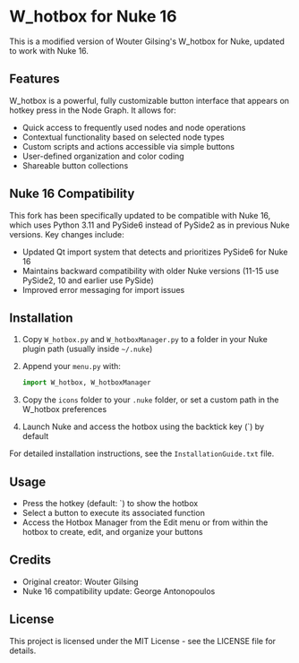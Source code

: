 # W_hotbox for Nuke 16

This is a modified version of Wouter Gilsing's W_hotbox for Nuke, updated to work with Nuke 16.

## Features

W_hotbox is a powerful, fully customizable button interface that appears on hotkey press in the Node Graph. It allows for:

- Quick access to frequently used nodes and node operations
- Contextual functionality based on selected node types
- Custom scripts and actions accessible via simple buttons
- User-defined organization and color coding
- Shareable button collections

## Nuke 16 Compatibility

This fork has been specifically updated to be compatible with Nuke 16, which uses Python 3.11 and PySide6 instead of PySide2 as in previous Nuke versions. Key changes include:

- Updated Qt import system that detects and prioritizes PySide6 for Nuke 16
- Maintains backward compatibility with older Nuke versions (11-15 use PySide2, 10 and earlier use PySide)
- Improved error messaging for import issues

## Installation

1. Copy `W_hotbox.py` and `W_hotboxManager.py` to a folder in your Nuke plugin path (usually inside `~/.nuke`)
  
2. Append your `menu.py` with:
   ```python
   import W_hotbox, W_hotboxManager
   ```

3. Copy the `icons` folder to your `.nuke` folder, or set a custom path in the W_hotbox preferences

4. Launch Nuke and access the hotbox using the backtick key (`) by default

For detailed installation instructions, see the `InstallationGuide.txt` file.

## Usage

- Press the hotkey (default: `) to show the hotbox
- Select a button to execute its associated function
- Access the Hotbox Manager from the Edit menu or from within the hotbox to create, edit, and organize your buttons

## Credits

- Original creator: Wouter Gilsing
- Nuke 16 compatibility update: George Antonopoulos

## License

This project is licensed under the MIT License - see the LICENSE file for details. 